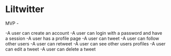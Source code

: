# Liltwitter

MVP -

-A user can create an account
-A user can login with a password and have a session
-A user has a profile page
-A user can tweet
-A user can follow other users
-A user can retweet
-A user can see other users profiles
-A user can edit a tweet
-A user can delete a tweet
